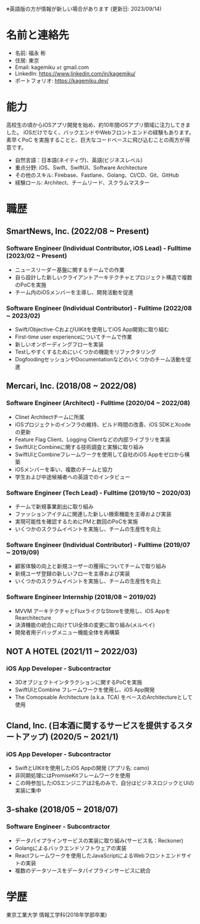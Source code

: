 ※英語版の方が情報が新しい場合があります (更新日: 2023/09/14)

# 名前と連絡先
* 名前: 福永 彬
* 住居: 東京
* Email: kagemiku `at` gmail.com
* LinkedIn: https://www.linkedin.com/in/kagemiku/
* ポートフォリオ: https://kagemiku.dev/

# 能力
高校生の頃からiOSアプリ開発を始め、約10年間iOSアプリ領域に注力してきました。
iOSだけでなく、バックエンドやWebフロントエンドの経験もあります。
素早くPoC を実施することと、巨大なコードベースに飛び込むことの両方が得意です。

* 自然言語：日本語(ネイティヴ)、英語(ビジネスレベル)
* 重点分野: iOS、Swift、SwiftUI、Software Architecture
* その他のスキル: Firebase、Fastlane、Golang、CI/CD、Git、GitHub
* 経験ロール: Architect、チームリード、スクラムマスター

# 職歴
## SmartNews, Inc. (2022/08 ~ Present)
### Software Engineer (Individual Contributor, iOS Lead) - Fulltime (2023/02 ~ Present)
* ニュースリーダー基盤に関するチームでの作業
* 自ら設計した新しいクライアントアーキテクチャとプロジェクト構造で複数のPoCを実施
* チーム内のiOSメンバーを主導し、開発活動を促進

### Software Engineer (Individual Contributor) - Fulltime (2022/08 ~ 2023/02)
* Swift/Objective-CおよびUIKitを使用してiOS App開発に取り組む
* First-time user experienceについてチームで作業
* 新しいオンボーディングフローを実装
* Testしやすくするためにいくつかの機能をリファクタリング
* DogfoodingセッションやDocumentationなどのいくつかのチーム活動を促進

## Mercari, Inc. (2018/08 ~ 2022/08)
### Software Engineer (Architect) - Fulltime (2020/04 ~ 2022/08)
* Clinet Architectチームに所属
* iOSプロジェクトのインフラの維持、ビルド時間の改善、iOS SDKとXcodeの更新
* Feature Flag Client、Logging Clientなどの内部ライブラリを実装
* SwiftUIとCombineに関する技術調査と実験に取り組み
* SwiftUIとCombineフレームワークを使用して自社のiOS Appをゼロから構築
* iOSメンバーを率い、複数のチームと協力
* 学生および中途候補者への英語でのインタビュー

### Software Engineer (Tech Lead) - Fulltime (2019/10 ~ 2020/03)
* チームで新規事業創出に取り組み
* ファッションアイテムに関連した新しい検索機能を主導および実装
* 実現可能性を確認するためにPMと数回のPoCを実施
* いくつかのスクラムイベントを実施し、チームの生産性を向上

### Software Engineer (Individual Contributor) - Fulltime (2019/07 ~ 2019/09)
* 顧客体験の向上と新規ユーザーの獲得についてチームで取り組み
* 新規ユーザ登録の新しいフローを主導および実装
* いくつかのスクラムイベントを実施し、チームの生産性を向上

### Software Engineer Internship (2018/08 ~ 2019/02)
* MVVM アーキテクチャとFluxライクなStoreを使用し、iOS AppをRearchitecture
* 決済機能の統合に向けてUI全体の変更に取り組み(メルペイ)
* 開発者用デバッグメニュー機能全体を再構築

## NOT A HOTEL (2021/11 ~ 2022/03)
### iOS App Developer - Subcontractor
* 3Dオブジェクトインタラクションに関するPoCを実施
* SwiftUIとCombine フレームワークを使用し、iOS App開発
* The Comopsable Architecture (a.k.a. TCA) をベースのArchitectureとして使用

## Cland, Inc. (日本酒に関するサービスを提供するスタートアップ) (2020/5 ~ 2021/1)
### iOS App Developer - Subcontractor
* SwiftとUIKitを使用したiOS Appの開発 (アプリ名: camo)
* 非同期処理にはPromiseKitフレームワークを使用
* この時参加したiOSエンジニアは2名のみで、自分はビジネスロジックとUIの実装に集中


## 3-shake (2018/05 ~ 2018/07)
### Software Engineer - Subcontractor
* データパイプラインサービスの実装に取り組み(サービス名：Reckoner)
* Golangによるバックエンドソフトウェアの実装
* Reactフレームワークを使用したJavaScriptによるWebフロントエンドサイトの実装
* 複数のデータソースをデータパイプラインサービスに統合

# 学歴
東京工業大学 情報工学科(2018年学部卒業)

